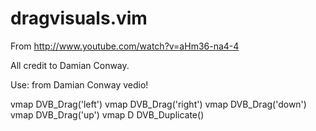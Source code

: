 dragvisuals.vim
===============

From http://www.youtube.com/watch?v=aHm36-na4-4

All credit to Damian Conway.

Use: from Damian Conway vedio!

vmap <expr> <LEFT> DVB_Drag('left')
vmap <expr> <RIGHT> DVB_Drag('right')
vmap <expr> <DOWN> DVB_Drag('down')
vmap <expr> <UP> DVB_Drag('up')
vmap <expr> D    DVB_Duplicate()
